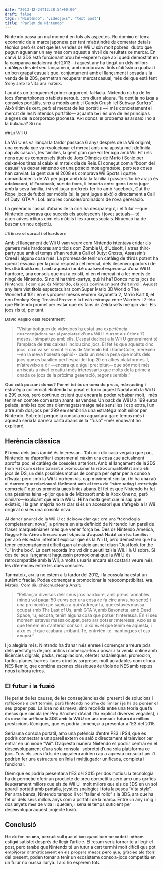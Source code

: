 ```yaml
---
date: "2013-12-24T12:38:54+00:00"
draft: false
tags: ["Nintendo", "videojocs", "text post"]
title: "Parlem de Nintendo"
---
```

Nintendo passa un mal moment en tots als aspectes. No domino el tema econòmic de la marca japonesa per tant m’abstindré de comentar detalls tècnics però és cert que les vendes de Wii U són molt pobres i dubto que puguin aguantar un any més com aquest a nivell de resultats de mercat. En canvi, la 3DS està funcionant prou bé –esperem que així quedi demostrat en la campanya nadalenca del 2013—i aquest any ha tingut un dels millors catàlegs des del seu llançament, amb nombrosos títols d’altíssima qualitat i un bon grapat casuals que, conjuntament amb el llançament i posada a la venda de la 2DS, permetran recuperar mercat casual, més del que està fent Sony amb la Vita ara mateix.

I aquí és on trenquem el primer argument-fal·làcia. Nintendo no ha de fer jocs d’smartphones o tablets perquè, com diuen alguns, “la gent ja no juga a consoles portàtils, sinó a mòbils amb el Candy Crush i el Subway Surfers”. Això últim és cert, però el mercat de les portàtils —i més concretament el mercat de les Nintendos portàtils— aguanta bé i és una de les principals alegries de la corporació japonesa. Així doncs, el problema és al saló i no a la butxaca? Sí i no.

##La Wii U

La Wii U es va llançar la tardor passada 6 anys després de la Wii original, una consola que va revolucionar el mercat amb una aposta molt definida cap als casuals, les famílies, la gent gran que vol fer ioga amb Wii Fit i els nens que es compren els títols de Jocs Olímpics de Mario i Sonic per deixar-los tirats al calaix el mateix dia de Reis. El conegut com a “boom del casual” va deixar Nintendo en una posició molt agradable, però les coses han canviat. La gent que el 2008 es comprava Wii Sports i quatre comandaments de Wii per jugar amb tota la família i passar-s’ho bé ara ja és adolescent, té Facebook, surt de festa, li importa entre gens i zero jugar amb la seva família, i si vol jugar prefereix fer-ho amb Facebook, Cut the Rope, jocs de futbol per mòbils (sí, la gent juga a això) o directament a Call of Duty, GTA V i LoL amb les consoles/ordinadors de nova generació.

La generació casual d’abans de la crisi ha desaparegut, i el futur —que Nintendo esperava que succeís els adolescents i joves actuals— té alternatives millors com els mòbils i les xarxes socials. Nintendo ha de buscar un nou objectiu.

##Entre el casual i el hardcore

Amb el llançament de Wii U vam veure com Nintendo intentava cridar els gamers més hardcores amb títols com Zombie U, d’Ubisoft, i altres third-party que amb el temps s’han reduït a Call of Duty: Ghosts, Assassin’s Creed i alguna cosa més. La promesa de tenir un catàleg de thirds potent ha quedat esvaïda per la poca resposta del mercat, dels desenvolupadors i de les distribuïdores, i amb aquesta també qualsevol esperança d’una Wii U hardcore, una consola que mai a existit, ni en el mercat ni a les ments de ningú de Nintendo.
Si no hi ha third-partys, què hi ha? Doncs molts jocs de Nintendo. I com que és Nintendo, els jocs continuen sent d’alt nivell. Aquest any hem vist títols espectaculars com Super Mario 3D World o The Wonderful 101  i en els propers mesos veurem Bayonetta 2, Mario Kart 8, el nou Donkey Kong Tropical Freeze o la fusió estranya entre Warriors i Zelda que Nintendo promet per evitar que els fans de Zelda se’ls mengin vius. Els jocs els té, per tant.

David Valjalo deia recentment:

> “Visitar botigues de videojocs ha estat una experiència descoratjadora per al propietari d'una Wii U durant els últims 12 mesos, i simpatitzo amb ells. L'espai dedicat a la Wii U generalment té l’amplada de tres caixes i inclou cinc jocs. El fet és que aquests cinc jocs, com va ser sovint el cas de Nintendo 64 i GameCube, mereixen --en la meva honesta opinió-- cada un més la pena que molts dels jocs que es barallen per l'espai del top 20 en altres plataformes. I, m’atreveixo a dir —encara que sigui precipitat— que són molt més arriscats a nivell creatiu i més interessants que molts de la primera onada de jocs de la pròxima generació, segons sembla.”

Què està passant doncs? Per mi tot és un tema de preus, màrqueting i estratègia comercial. Nintendo ha posat el turbo aquest Nadal amb la Wii U a 299 euros, però continuo creient que encara la poden rebaixar molt, i més tenint en compte com estan anant les vendes. Un pack de Wii U a 199 euros pelada, amb les opcions d’emmagatzematge més senzilles i cap extra, i un altre amb dos jocs per 299 em semblaria una estratègia molt millor per Nintendo. Sobretot perquè la consola no aguantarà gaire temps més i aquesta seria la darrera carta abans de la “fusió” –més endavant ho explicaré.

## Herència clàssica

El tema dels jocs també és interessant. Tal com dic cada vegada que puc, Nintendo ha d’aprofitar i esprémer al màxim una cosa que actualment aprofita poc: el catàleg de consoles anteriors. Amb el llançament de la 2DS hem vist com estan tornant a promocionar la retrocompatibilitat amb els jocs de DS, un dels possibles motius de compra per optar per la consola d’Iwata; però amb la Wii U no hem vist cap moviment similar, i hi ha una raó al darrere que relacionaré fàcilment amb el tema de “màrqueting i estratègia comercial” que us prometia unes línies abans. El fet és que Nintendo ha fet una pèssima feina –pitjor que la de Microsoft amb la Xbox One no, però similars—explicant què era la Wii U. Hi ha molta gent que ni sap que existeix, i la gran majoria no té clar si és un accessori que s’afegeix a la Wii original o si és una consola nova.

Al darrer anunci de la Wii U es deixava clar que era una “tecnologia completament nova”, la primera en alta definició de Nintendo i un parell de frases marquetinianes més que venen força bé. Des de Nintendo America, Reggie Fils-Aime afirmava que l’objectiu d’aquest Nadal són les famílies i per això els estan intentant explicar què és la Wii U, però demostren que ho tenen extremadament difícil quan al mateix anunci diuen "Just look for the 'U' in the box". La gent recorda (no vol dir que utilitzi) la Wii, i la U sobra. Si des del seu llançament haguessin promocionat que la Wii U és retrocompatible amb la Wii, a molts usuaris encara els costaria veure més les diferències entre les dues consoles.

Tanmateix, ara ja no estem a la tardor del 2012, i la consola ha estat un autèntic fracàs. Poden començar a promocionar la retrocompatiblitat. Ara. Mateix. Com diu chiconuclear a Anait:

> “Rellançar diversos dels seus jocs hardcore, amb preus raonables (ningú vol pagar 50 euros per una cosa de fa cinc anys, ho sento) i una promoció que sàpiga a qui s’adreça: tu, que estaves massa ocupat amb The Last of Us, amb GTA V, amb Bayonetta, amb Dead Space, tu, escolta, tenim alguna cosa que potser t’interessa. En el seu moment estaves massa ocupat, però ara potser t’interessa. Això és el que teníem en d’anterior consola, això és el que tenim en aquesta, i això és el que acabarà arribant. Té, entretén-te: mantingues el cap ocupat.”

I jo afegiria més. Nintendo ha d’anar més enrere i començar a treure pols dels prestatges de jocs antics i començar-los a posar a la venda online amb llicències digitals, packs, recopilacions, ofertes nadalenques, promocion, tarifes planes, barres lliures o inclús sorpreses molt agradables com el nou NES Remix, que combina escenes clàssiques de títols de NES amb reptes nous i alhora retros.

## El futur i la fusió

He parlat de les causes, de les conseqüències del present i de solucions i reflexions a curt termini, però Nintendo no s’ha de limitar i ja ha de pensar el seu proper pas. La idea no és meva, sinó recollida entre una teoria que fa mesos que circula (en Pep Sànchez d’Anait l’ha explicat diverses vegades), i és senzilla: unificar la 3DS amb la Wii U en una consola futura de millors prestacions tècniques, que es podria començar a presentar a l’E3 del 2015.

Seria una consola portàtil, amb una potència d’entre PS3 i PS4, que es podria connectar a un aparell extern de saló o directament al televisor per entrar en un mode “Wii”. D’aquesta manera Nintendo es podria centrar en el desenvolupament d’una sola consola i sobretot d’una sola plataforma de jocs. Tots els seus títols de capçalera anirien cap a aquesta consola i per fi podrien fer una estructura en línia i multijugador unificada, completa i funcional.

Diem que es podria presentar a l’E3 del 2015 per dos motius: la tecnologia ha de permetre oferir un producte de preu competitiu però amb uns gràfics lleugerament millors que els de Wii U i molt millors que els de 3DS en un sol aparell portàtil amb pantalla, joystics analògics i tota la pesca “Vita style”. Per altra banda, Nintendo tampoc li vol “tallar el rollo” a la 3DS, ara que ha fet un dels seus millors anys com a portàtil de la marca. Entre un any i mig i dos anyets més de vida li queden, i seria el temps suficient per desenvolupar aquest projecte fusió.

## Conclusió

He de fer-ne una, perquè vull que el text quedi ben tancadet i tothom estigui satisfet després de llegir l’article. El resum seria tornar-te a llegir el post, però també que Nintendo té un futur a curt termini molt difícil que pot empitjorar dramàticament en els propers mesos però que, gràcies als títols del present, poden tornar a tenir un ecosistema consola-jocs competitiu en un futur no massa llunyà. I així ho esperem tots.
